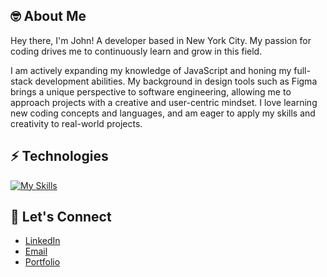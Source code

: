 🤓 About Me
-----------------------------
Hey there, I'm John! A developer based in New York City. My passion for coding drives me to continuously learn and grow in this field.

I am actively expanding my knowledge of JavaScript and honing my full-stack development abilities. My background in design tools such as Figma brings a unique perspective to software engineering, allowing me to approach projects with a creative and user-centric mindset. I love learning new coding concepts and languages, and am eager to apply my skills and creativity to real-world projects.


⚡ Technologies
-----------------------------

[![My Skills](https://skillicons.dev/icons?i=react,js,html,css,sass,vscode,git,figma,ps,ai)](https://skillicons.dev)

🤝 Let's Connect
-----------------------------

* [LinkedIn](https://www.linkedin.com/in/johnlombardi389/)
* [Email](mailto:mailto:johnlombardi389@gmail.com)
* [Portfolio](https://johnlombardi389.github.io/portfolio/)

<!---
johnlombardi389/johnlombardi389 is a ✨ special ✨ repository because its `README.md` (this file) appears on your GitHub profile.
You can click the Preview link to take a look at your changes.
--->
